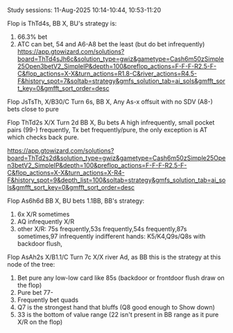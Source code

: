 
Study sessions:
11-Aug-2025 10:14-10:44, 10:53-11:20


Flop is ThTd4s, BB X, BU's strategy is:
1. 66.3% bet
2. ATC can bet, 54 and A6-A8 bet the least (but do bet infrequently)
https://app.gtowizard.com/solutions?board=ThTd4sJh6c&solution_type=gwiz&gametype=Cash6m50zSimple25Open3betV2_SimpleIP&depth=100&preflop_actions=F-F-F-R2.5-F-C&flop_actions=X-X&turn_actions=R1.8-C&river_actions=R4.5-F&history_spot=7&soltab=strategy&gmfs_solution_tab=ai_sols&gmfft_sort_key=0&gmfft_sort_order=desc


Flop JsTsTh, X/B30/C Turn 6s, BB X, Any As-x offsuit with no SDV (A8-) bets close to pure

Flop ThTd2s X/X Turn 2d BB X,
Bu bets A high infrequently, small pocket pairs (99-) frequently, Tx bet frequently/pure, the only exception is AT which checks back pure.

https://app.gtowizard.com/solutions?board=ThTd2s2d&solution_type=gwiz&gametype=Cash6m50zSimple25Open3betV2_SimpleIP&depth=100&preflop_actions=F-F-F-R2.5-F-C&flop_actions=X-X&turn_actions=X-R4-F&history_spot=9&depth_list=100&soltab=strategy&gmfs_solution_tab=ai_sols&gmfft_sort_key=0&gmfft_sort_order=desc

Flop As6h6d BB X, BU bets 1.1BB, BB's strategy:
1. 6x X/R sometimes
2. AQ infrequently X/R
3. other X/R: 75s frequently,53s frequently,54s frequently,87s sometimes,97 infrequently
indifferent hands: K5/K4,Q9s/Q8s with backdoor flush,


Flop AsAh2s X/B1.1/C Turn 7c X/X river Ad, as BB this is the strategy at this node of the tree:
1. Bet pure any low-low card like 85s (backdoor or frontdoor flush draw on the flop)
2. Pure bet 77-
3. Frequently bet quads
4. Q7 is the strongest hand that bluffs (Q8 good enough to Show down)
5. 33 is the bottom of value range (22 isn't present in BB range as it pure X/R on the flop)